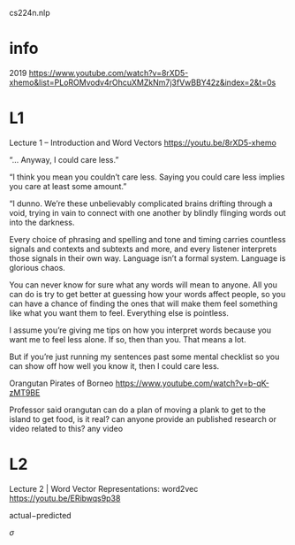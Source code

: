 cs224n.nlp
# info
2019
https://www.youtube.com/watch?v=8rXD5-xhemo&list=PLoROMvodv4rOhcuXMZkNm7j3fVwBBY42z&index=2&t=0s

# L1
Lecture 1 – Introduction and Word Vectors
https://youtu.be/8rXD5-xhemo

“… Anyway, I could care less.”

“I think you mean you couldn’t care less. Saying you could care less implies you care at least some amount.”

“I dunno. We’re these unbelievably complicated brains drifting through a void, trying in vain to connect with one another by blindly flinging words out into the darkness.

Every choice of phrasing and spelling and tone and timing carries countless signals and contexts and subtexts and more, and every listener interprets those signals in their own way. Language isn’t a formal system. Language is glorious chaos.

You can never know for sure what any words will mean to anyone. All you can do is try to get better at guessing how your words affect people, so you can have a chance of finding the ones that will make them feel something like what you want them to feel. Everything else is pointless.

I assume you’re giving me tips on how you interpret words because you want me to feel less alone. If so, then than you. That means a lot.

But if you’re just running my sentences past some mental checklist so you can show off how well you know it, then I could care less.

Orangutan Pirates of Borneo
https://www.youtube.com/watch?v=b-qK-zMT9BE

Professor said orangutan can do a plan of moving a plank to get to the island to get food, is it real? can anyone provide an published research or video related to this?
any video 

# L2
Lecture 2 | Word Vector Representations: word2vec
https://youtu.be/ERibwqs9p38

actual−predicted

$\sigma$
